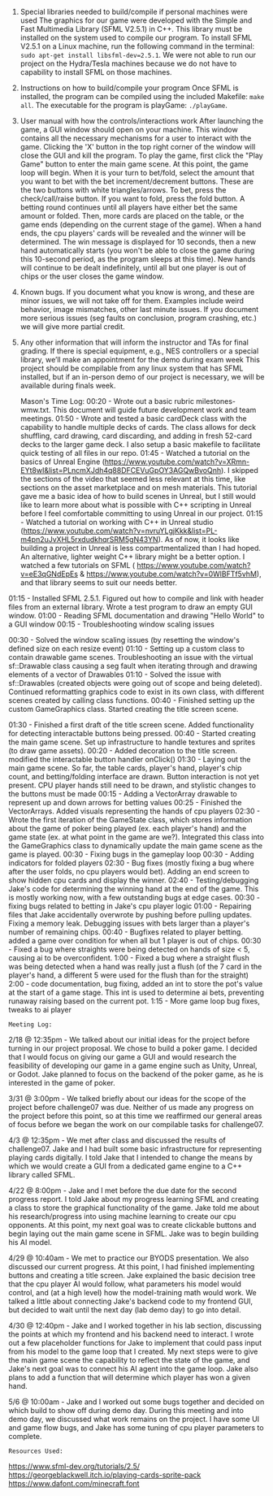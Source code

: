 1. Special libraries needed to build/compile if personal machines were used
    The graphics for our game were developed with the Simple and Fast Multimedia Library (SFML V2.5.1) in C++. This library must be installed on the system used to compile our program. To install SFML V2.5.1 on a Linux machine, run the following command in the terminal: `sudo apt-get install libsfml-dev=2.5.1`. We were not able to run our project on the Hydra/Tesla machines because we do not have to capability to install SFML on those machines.
2. Instructions on how to build/compile your program
    Once SFML is installed, the program can be compiled using the included Makefile: `make all`. The executable for the program is playGame: `./playGame`.
3. User manual with how the controls/interactions work
    After launching the game, a GUI window should open on your machine. This window contains all the necessary mechanisms for a user to interact with the game. Clicking the 'X' button in the top right corner of the window will close the GUI and kill the program. To play the game, first click the "Play Game" button to enter the main game scene. At this point, the game loop will begin. When it is your turn to bet/fold, select the amount that you want to bet with the bet increment/decrement buttons. These are the two buttons with white triangles/arrows. To bet, press the check/call/raise button. If you want to fold, press the fold button. A betting round continues until all players have either bet the same amount or folded. Then, more cards are placed on the table, or the game ends (depending on the current stage of the game). When a hand ends, the cpu players' cards will be revealed and the winner will be determined. The win message is displayed for 10 seconds, then a new hand automatically starts (you won't be able to close the game during this 10-second period, as the program sleeps at this time). New hands will continue to be dealt indefinitely, until all but one player is out of chips or the user closes the game window.
4. Known bugs. If you document what you know is wrong, and these are minor issues, we will not take off for them. Examples include weird behavior, image mismatches, other last minute issues. If you document more serious issues (seg faults on conclusion, program crashing, etc.) we will give more partial credit.
    
5. Any other information that will inform the instructor and TAs for final grading. If there is special equipment, e.g., NES controllers or a special library, we’ll make an appointment for the demo during exam week
    This project should be compilable from any linux system that has SFML installed, but if an in-person demo of our project is necessary, we will be available during finals week.

    Mason's Time Log:
00:20 - Wrote out a basic rubric milestones-wmw.txt. This document will guide future development work and team meetings.
01:50 - Wrote and tested a basic cardDeck class with the capability to handle multiple decks of cards. The class allows for deck shuffling, card drawing, card discarding, and adding in fresh 52-card decks to the larger game deck. I also setup a basic makefile to facilitate quick testing of all files in our repo.
01:45 - Watched a tutorial on the basics of Unreal Engine (https://www.youtube.com/watch?v=XRmn-EYt8wI&list=PLncmXJdh4q88DFCEVuGpOY3AGQwBvoQnh). I skipped the sections of the video that seemed less relevant at this time, like sections on the asset marketplace and on mesh materials. This tutorial gave me a basic idea of how to build scenes in Unreal, but I still would like to learn more about what is possible with C++ scripting in Unreal before I feel comfortable committing to using Unreal in our project.
01:15 - Watched a tutorial on working with C++ in Unreal studio (https://www.youtube.com/watch?v=nvruYLgjKkk&list=PL-m4pn2uJvXHL5rxdudkhqrSRM5gN43YN). As of now, it looks like building a project in Unreal is less compartmentalized than I had hoped. An alternative, lighter weight C++ library might be a better option. I watched a few tutorials on SFML ( https://www.youtube.com/watch?v=eE3qGNdEpEs & https://www.youtube.com/watch?v=0WlBFTf5vhM), and that library seems to suit our needs better.

01:15 - Installed SFML 2.5.1. Figured out how to compile and link with header files from an external library. Wrote a test program to draw an empty GUI window.
01:00 - Reading SFML documentation and drawing "Hello World" to a GUI window
00:15 - Troubleshooting window scaling issues

00:30 - Solved the window scaling issues (by resetting the window's defined size on each resize event)
01:10 - Setting up a custom class to contain drawable game scenes. Troubleshooting an issue with the virtual sf::Drawable class causing a seg fault when iterating through and drawing elements of a vector of Drawables
01:10 - Solved the issue with sf::Drawables (created objects were going out of scope and being deleted). Continued reformatting graphics code to exist in its own class, with different scenes created by calling class functions.
00:40 - Finished setting up the custom GameGraphics class. Started creating the title screen scene.

01:30 - Finished a first draft of the title screen scene. Added functionality for detecting interactable buttons being pressed.
00:40 - Started creating the main game scene. Set up infrastructure to handle textures and sprites (to draw game assets).
00:20 - Added decoration to the title screen. modified the interactable button handler onClick()
01:30 - Laying out the main game scene. So far, the table cards, player's hand, player's chip count, and betting/folding interface are drawn. Button interaction is not yet present. CPU player hands still need to be drawn, and stylistic changes to the buttons must be made
00:15 - Adding a VectorArray drawable to represent up and down arrows for betting values
00:25 - Finished the VectorArrays. Added visuals representing the hands of cpu players
02:30 - Wrote the first iteration of the GameState class, which stores information about the game of poker being played (ex. each player's hand) and the game state (ex. at what point in the game are we?). Integrated this class into the GameGraphics class to dynamically update the main game scene as the game is played.
00:30 - Fixing bugs in the gameplay loop
00:30 - Adding indicators for folded players
02:30 - Bug fixes (mostly fixing a bug where after the user folds, no cpu players would bet). Adding an end screen to show hidden cpu cards and display the winner.
02:40 - Testing/debugging Jake's code for determining the winning hand at the end of the game. This is mostly working now, with a few outstanding bugs at edge cases.
00:30 - fixing bugs related to betting in Jake's cpu player logic
01:00 - Repairing files that Jake accidentally overwrote by pushing before pulling updates. Fixing a memory leak. Debugging issues with bets larger than a player's number of remaining chips.
00:40 - Bugfixes related to player betting. added a game over condition for when all but 1 player is out of chips.
00:30 - Fixed a bug where straights were being detected on hands of size < 5, causing ai to be overconfident.
1:00 - Fixed a bug where a straight flush was being detected when a hand was really just a flush (of the 7 card in the player's hand, a different 5 were used for the flush than for the straight)
2:00 - code documentation, bug fixing, added an int to store the pot's value at the start of a game stage. This int is used to determine ai bets, preventing runaway raising based on the current pot.
1:15 - More game loop bug fixes, tweaks to ai player



    Meeting Log:
2/18 @ 12:35pm - We talked about our initial ideas for the project before turning in our project proposal. We chose to build a poker game. I decided that I would focus on giving our game a GUI and would research the feasibility of developing our game in a game engine such as Unity, Unreal, or Godot. Jake planned to focus on the backend of the poker game, as he is interested in the game of poker.

3/31 @ 3:00pm - We talked briefly about our ideas for the scope of the project before challenge07 was due. Neither of us made any progress on the project before this point, so at this time we reaffirmed our general areas of focus before we began the work on our compilable tasks for challenge07.

4/3 @ 12:35pm - We met after class and discussed the results of challenge07. Jake and I had built some basic infrastructure for representing playing cards digitally. I told Jake that I intended to change the means by which we would create a GUI from a dedicated game engine to a C++ library called SFML.

4/22 @ 8:00pm - Jake and I met before the due date for the second progress report. I told Jake about my progress learning SFML and creating a class to store the graphical functionality of the game. Jake told me about his research/progress into using machine learning to create our cpu opponents. At this point, my next goal was to create clickable buttons and begin laying out the main game scene in SFML. Jake was to begin building his AI model.

4/29 @ 10:40am - We met to practice our BYODS presentation. We also discussed our current progress. At this point, I had finished implementing buttons and creating a title screen. Jake explained the basic decision tree that the cpu player AI would follow, what parameters his model would control, and (at a high level) how the model-training math would work. We talked a little about connecting Jake's backend code to my frontend GUI, but decided to wait until the next day (lab demo day) to go into detail.

4/30 @ 12:40pm - Jake and I worked together in his lab section, discussing the points at which my frontend and his backend need to interact. I wrote out a few placeholder functions for Jake to implement that could pass input from his model to the game loop that I created. My next steps were to give the main game scene the capability to reflect the state of the game, and Jake's next goal was to connect his AI agent into the game loop. Jake also plans to add a function that will determine which player has won a given hand.

5/6 @ 10:00am - Jake and I worked out some bugs together and decided on which build to show off during demo day. During this meeting and into demo day, we discussed what work remains on the project. I have some UI and game flow bugs, and Jake has some tuning of cpu player parameters to complete.

    Resources Used:
https://www.sfml-dev.org/tutorials/2.5/
https://georgeblackwell.itch.io/playing-cards-sprite-pack
https://www.dafont.com/minecraft.font